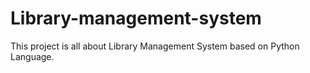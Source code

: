 # Library-management-system
This project is all about Library Management System based on Python Language.
